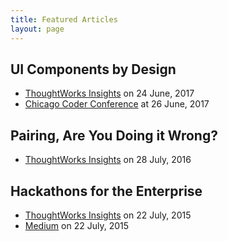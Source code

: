```yaml
---
title: Featured Articles
layout: page
---
```


## UI Components by Design

* [ThoughtWorks Insights](https://www.thoughtworks.com/insights/blog/ui-components-design) on 24
  June, 2017
* [Chicago Coder Conference](https://www.thoughtworks.com/talks/ui-components-designers-developers-chicago-2017)
  at 26 June, 2017

## Pairing, Are You Doing it Wrong?

* [ThoughtWorks Insights](https://www.thoughtworks.com/insights/blog/pairing-are-you-doing-it-wrong)
  on 28 July, 2016

## Hackathons for the Enterprise

* [ThoughtWorks Insights](https://www.thoughtworks.com/insights/blog/hackathons-enterprise) on 22
  July, 2015
* [Medium](https://medium.com/featured-insights/hackathons-for-the-enterprise-c18a9c130fb4) on 22
  July, 2015
